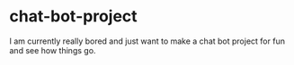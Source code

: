 # chat-bot-project
I am currently really bored and just want to make a chat bot project for fun and see how things go.

